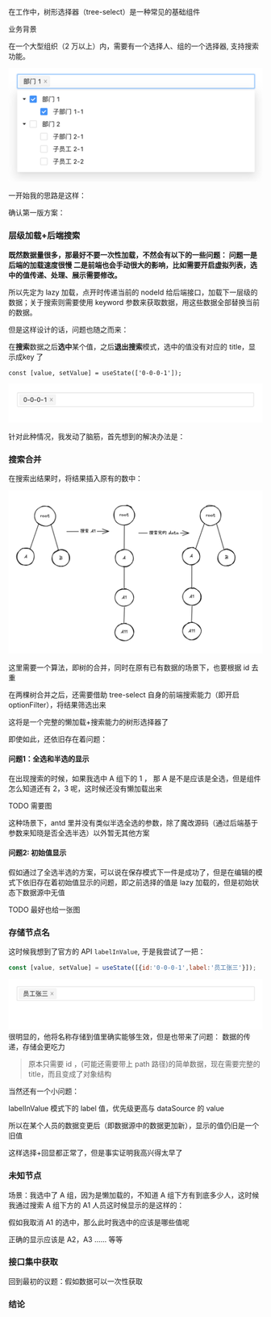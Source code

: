 
在工作中，树形选择器（tree-select）是一种常见的基础组件

业务背景

在一个大型组织（2 万以上）内，需要有一个选择人、组的一个选择器, 支持搜索功能。

![](./1.png)

一开始我的思路是这样：

确认第一版方案：

### 层级加载+后端搜索

**既然数据量很多，那最好不要一次性加载，不然会有以下的一些问题：
问题一是后端的加载速度很慢
二是前端也会手动很大的影响，比如需要开启虚拟列表，选中的值传递、处理、展示需要修改。**

所以先定为 lazy 加载，点开时传递当前的 nodeId 给后端接口，加载下一层级的数据；关于搜索则需要使用 keyword 参数来获取数据，用这些数据全部替换当前的数据。

但是这样设计的话，问题也随之而来：

在**搜索**数据之后**选中**某个值，之后**退出搜索**模式，选中的值没有对应的 title，显示成key 了

```JS
const [value, setValue] = useState(['0-0-0-1']);
```

![](./2.png)

针对此种情况，我发动了脑筋，首先想到的解决办法是：

### 搜索合并

在搜索出结果时，将结果插入原有的数中：


![](./4.png)

这里需要一个算法，即树的合并，同时在原有已有数据的场景下，也要根据 id 去重

在两棵树合并之后，还需要借助 tree-select 自身的前端搜索能力（即开启 optionFilter），将结果筛选出来

这将是一个完整的懒加载+搜索能力的树形选择器了


即使如此，还依旧存在着问题：

#### 问题1：全选和半选的显示


在出现搜索的时候，如果我选中 A 组下的 1 ， 那 A 是不是应该是全选，但是组件怎么知道还有 2，3 呢，这时候还没有懒加载出来

TODO  需要图


这种场景下，antd 里并没有类似半选全选的参数，除了魔改源码（通过后端基于参数来知晓是否全选半选）以外暂无其他方案

#### 问题2: 初始值显示

假如通过了全选半选的方案，可以说在保存模式下一件是成功了，但是在编辑的模式下依旧存在着初始值显示的问题，即之前选择的值是 lazy 加载的，但是初始状态下数据源中无值

TODO  最好也给一张图

### 存储节点名

这时候我想到了官方的 API `labelInValue`,  于是我尝试了一把：

```js
const [value, setValue] = useState([{id:'0-0-0-1',label:'员工张三'}]);
```


![](./3.png)
很明显的，他将名称存储到值里确实能够生效，但是也带来了问题：
数据的传递，存储会更吃力

>原本只需要 id ，(可能还需要带上 path 路径)的简单数据，现在需要完整的 title，而且变成了对象结构


当然还有一个小问题：

labelInValue  模式下的 label 值，优先级更高与 dataSource 的 value

所以在某个人员的数据变更后（即数据源中的数据更加新），显示的值仍旧是一个旧值




这样选择+回显都正常了，但是事实证明我高兴得太早了


###  未知节点

场景：我选中了 A 组，因为是懒加载的，不知道 A 组下方有到底多少人，这时候我通过搜索 A 组下方的 A1 人员这时候显示的是这样的：

假如我取消 A1 的选中，那么此时我选中的应该是哪些值呢

正确的显示应该是 A2，A3 …… 等等



### 接口集中获取

回到最初的议题：假如数据可以一次性获取




### 结论
